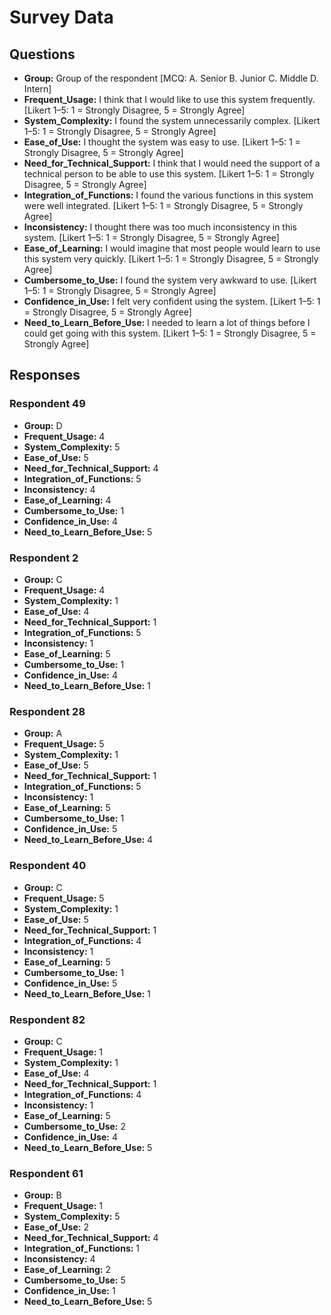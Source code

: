 # Survey Data

## Questions

- **Group:** Group of the respondent [MCQ: A. Senior B. Junior C. Middle D. Intern]
- **Frequent_Usage:** I think that I would like to use this system frequently. [Likert 1–5: 1 = Strongly Disagree, 5 = Strongly Agree]
- **System_Complexity:** I found the system unnecessarily complex. [Likert 1–5: 1 = Strongly Disagree, 5 = Strongly Agree]
- **Ease_of_Use:** I thought the system was easy to use. [Likert 1–5: 1 = Strongly Disagree, 5 = Strongly Agree]
- **Need_for_Technical_Support:** I think that I would need the support of a technical person to be able to use this system. [Likert 1–5: 1 = Strongly Disagree, 5 = Strongly Agree]
- **Integration_of_Functions:** I found the various functions in this system were well integrated. [Likert 1–5: 1 = Strongly Disagree, 5 = Strongly Agree]
- **Inconsistency:** I thought there was too much inconsistency in this system. [Likert 1–5: 1 = Strongly Disagree, 5 = Strongly Agree]
- **Ease_of_Learning:** I would imagine that most people would learn to use this system very quickly. [Likert 1–5: 1 = Strongly Disagree, 5 = Strongly Agree]
- **Cumbersome_to_Use:** I found the system very awkward to use. [Likert 1–5: 1 = Strongly Disagree, 5 = Strongly Agree]
- **Confidence_in_Use:** I felt very confident using the system. [Likert 1–5: 1 = Strongly Disagree, 5 = Strongly Agree]
- **Need_to_Learn_Before_Use:** I needed to learn a lot of things before I could get going with this system. [Likert 1–5: 1 = Strongly Disagree, 5 = Strongly Agree]

## Responses

### Respondent 49

- **Group:** D
- **Frequent_Usage:** 4
- **System_Complexity:** 5
- **Ease_of_Use:** 5
- **Need_for_Technical_Support:** 4
- **Integration_of_Functions:** 5
- **Inconsistency:** 4
- **Ease_of_Learning:** 4
- **Cumbersome_to_Use:** 1
- **Confidence_in_Use:** 4
- **Need_to_Learn_Before_Use:** 5

### Respondent 2

- **Group:** C
- **Frequent_Usage:** 4
- **System_Complexity:** 1
- **Ease_of_Use:** 4
- **Need_for_Technical_Support:** 1
- **Integration_of_Functions:** 5
- **Inconsistency:** 1
- **Ease_of_Learning:** 5
- **Cumbersome_to_Use:** 1
- **Confidence_in_Use:** 4
- **Need_to_Learn_Before_Use:** 1

### Respondent 28

- **Group:** A
- **Frequent_Usage:** 5
- **System_Complexity:** 1
- **Ease_of_Use:** 5
- **Need_for_Technical_Support:** 1
- **Integration_of_Functions:** 5
- **Inconsistency:** 1
- **Ease_of_Learning:** 5
- **Cumbersome_to_Use:** 1
- **Confidence_in_Use:** 5
- **Need_to_Learn_Before_Use:** 4

### Respondent 40

- **Group:** C
- **Frequent_Usage:** 5
- **System_Complexity:** 1
- **Ease_of_Use:** 5
- **Need_for_Technical_Support:** 1
- **Integration_of_Functions:** 4
- **Inconsistency:** 1
- **Ease_of_Learning:** 5
- **Cumbersome_to_Use:** 1
- **Confidence_in_Use:** 5
- **Need_to_Learn_Before_Use:** 1

### Respondent 82

- **Group:** C
- **Frequent_Usage:** 1
- **System_Complexity:** 1
- **Ease_of_Use:** 4
- **Need_for_Technical_Support:** 1
- **Integration_of_Functions:** 4
- **Inconsistency:** 1
- **Ease_of_Learning:** 5
- **Cumbersome_to_Use:** 2
- **Confidence_in_Use:** 4
- **Need_to_Learn_Before_Use:** 5

### Respondent 61

- **Group:** B
- **Frequent_Usage:** 1
- **System_Complexity:** 5
- **Ease_of_Use:** 2
- **Need_for_Technical_Support:** 4
- **Integration_of_Functions:** 1
- **Inconsistency:** 4
- **Ease_of_Learning:** 2
- **Cumbersome_to_Use:** 5
- **Confidence_in_Use:** 1
- **Need_to_Learn_Before_Use:** 5

